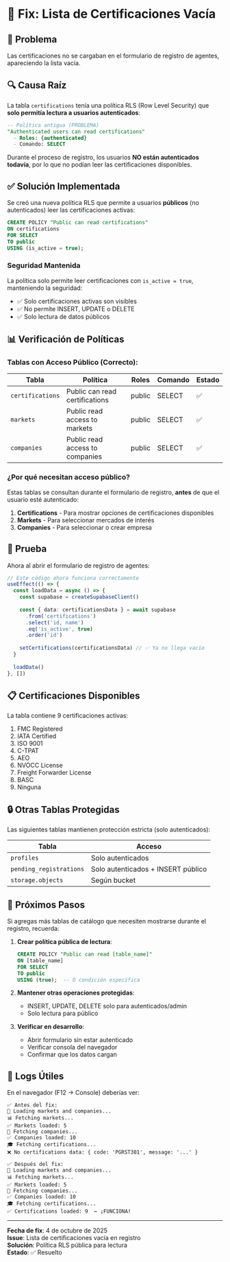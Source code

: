 # 🔧 Fix: Lista de Certificaciones Vacía

## 🐛 Problema

Las certificaciones no se cargaban en el formulario de registro de agentes, apareciendo la lista vacía.

## 🔍 Causa Raíz

La tabla `certifications` tenía una política RLS (Row Level Security) que **solo permitía lectura a usuarios autenticados**:

```sql
-- Política antigua (PROBLEMA)
"Authenticated users can read certifications"
  - Roles: {authenticated}
  - Comando: SELECT
```

Durante el proceso de registro, los usuarios **NO están autenticados todavía**, por lo que no podían leer las certificaciones disponibles.

## ✅ Solución Implementada

Se creó una nueva política RLS que permite a usuarios **públicos** (no autenticados) leer las certificaciones activas:

```sql
CREATE POLICY "Public can read certifications"
ON certifications
FOR SELECT
TO public
USING (is_active = true);
```

### Seguridad Mantenida

La política solo permite leer certificaciones con `is_active = true`, manteniendo la seguridad:
- ✅ Solo certificaciones activas son visibles
- ✅ No permite INSERT, UPDATE o DELETE
- ✅ Solo lectura de datos públicos

## 📊 Verificación de Políticas

### Tablas con Acceso Público (Correcto):

| Tabla | Política | Roles | Comando | Estado |
|-------|----------|-------|---------|--------|
| `certifications` | Public can read certifications | public | SELECT | ✅ |
| `markets` | Public read access to markets | public | SELECT | ✅ |
| `companies` | Public read access to companies | public | SELECT | ✅ |

### ¿Por qué necesitan acceso público?

Estas tablas se consultan durante el formulario de registro, **antes** de que el usuario esté autenticado:

1. **Certifications** - Para mostrar opciones de certificaciones disponibles
2. **Markets** - Para seleccionar mercados de interés
3. **Companies** - Para seleccionar o crear empresa

## 🧪 Prueba

Ahora al abrir el formulario de registro de agentes:

```typescript
// Este código ahora funciona correctamente
useEffect(() => {
  const loadData = async () => {
    const supabase = createSupabaseClient()
    
    const { data: certificationsData } = await supabase
      .from('certifications')
      .select('id, name')
      .eq('is_active', true)
      .order('id')
    
    setCertifications(certificationsData) // ✅ Ya no llega vacío
  }
  
  loadData()
}, [])
```

## 📋 Certificaciones Disponibles

La tabla contiene 9 certificaciones activas:

1. FMC Registered
2. IATA Certified
3. ISO 9001
4. C-TPAT
5. AEO
6. NVOCC License
7. Freight Forwarder License
8. BASC
9. Ninguna

## 🔒 Otras Tablas Protegidas

Las siguientes tablas mantienen protección estricta (solo autenticados):

| Tabla | Acceso |
|-------|--------|
| `profiles` | Solo autenticados |
| `pending_registrations` | Solo autenticados + INSERT público |
| `storage.objects` | Según bucket |

## 🚀 Próximos Pasos

Si agregas más tablas de catálogo que necesiten mostrarse durante el registro, recuerda:

1. **Crear política pública de lectura**:
   ```sql
   CREATE POLICY "Public can read [table_name]"
   ON [table_name]
   FOR SELECT
   TO public
   USING (true);  -- O condición específica
   ```

2. **Mantener otras operaciones protegidas**:
   - INSERT, UPDATE, DELETE solo para autenticados/admin
   - Solo lectura para público

3. **Verificar en desarrollo**:
   - Abrir formulario sin estar autenticado
   - Verificar consola del navegador
   - Confirmar que los datos cargan

## 📝 Logs Útiles

En el navegador (F12 → Console) deberías ver:

```
✅ Antes del fix:
🔄 Loading markets and companies...
📊 Fetching markets...
✅ Markets loaded: 5
🏢 Fetching companies...
✅ Companies loaded: 10
🎓 Fetching certifications...
❌ No certifications data: { code: 'PGRST301', message: '...' }

✅ Después del fix:
🔄 Loading markets and companies...
📊 Fetching markets...
✅ Markets loaded: 5
🏢 Fetching companies...
✅ Companies loaded: 10
🎓 Fetching certifications...
✅ Certifications loaded: 9  ← ¡FUNCIONA!
```

---

**Fecha de fix**: 4 de octubre de 2025  
**Issue**: Lista de certificaciones vacía en registro  
**Solución**: Política RLS pública para lectura  
**Estado**: ✅ Resuelto



